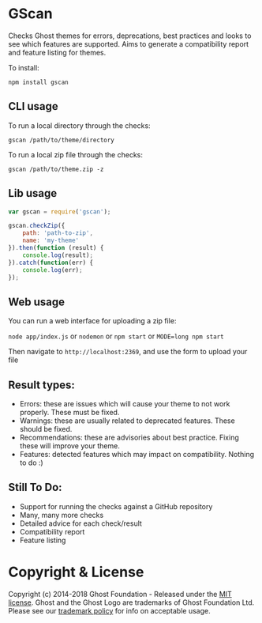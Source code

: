 # GScan

Checks Ghost themes for errors, deprecations, best practices and looks to see which features are supported. 
Aims to generate a compatibility report and feature listing for themes.

To install:

`npm install gscan`

## CLI usage

To run a local directory through the checks:

`gscan /path/to/theme/directory`

To run a local zip file through the checks:

`gscan /path/to/theme.zip -z`

## Lib usage

```js
var gscan = require('gscan');

gscan.checkZip({
    path: 'path-to-zip',
    name: 'my-theme'
}).then(function (result) {
    console.log(result);
}).catch(function(err) {
    console.log(err);
});
```

## Web usage

You can run a web interface for uploading a zip file:

`node app/index.js` or `nodemon` or `npm start` or `MODE=long npm start`

Then navigate to `http://localhost:2369`, and use the form to upload your file

## Result types:

- Errors: these are issues which will cause your theme to not work properly. These must be fixed.
- Warnings: these are usually related to deprecated features. These should be fixed.
- Recommendations: these are advisories about best practice. Fixing these will improve your theme.
- Features: detected features which may impact on compatibility. Nothing to do :)

## Still To Do:

- Support for running the checks against a GitHub repository
- Many, many more checks
- Detailed advice for each check/result
- Compatibility report
- Feature listing

# Copyright & License

Copyright (c) 2014-2018 Ghost Foundation - Released under the [MIT license](LICENSE). Ghost and the Ghost Logo are trademarks of Ghost Foundation Ltd. Please see our [trademark policy](https://ghost.org/trademark/) for info on acceptable usage.
